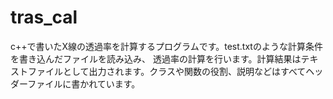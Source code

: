 # tras_cal
c++で書いたX線の透過率を計算するプログラムです。test.txtのような計算条件を書き込んだファイルを読み込み、
透過率の計算を行います。計算結果はテキストファイルとして出力されます。クラスや関数の役割、説明などはすべてヘッダーファイルに書かれています。

